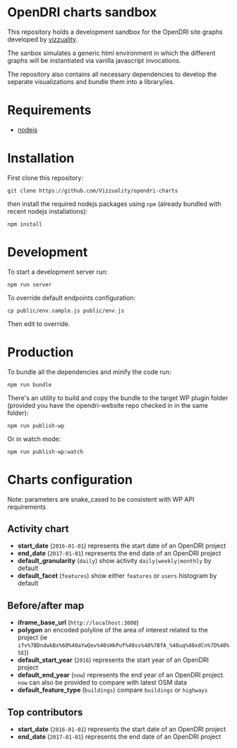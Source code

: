 # OpenDRI charts sandbox

This repository holds a development sandbox for the OpenDRI site graphs developed by [vizzuality](http://www.vizzuality.com/).  

The sanbox simulates a generic html environment in which the different graphs will be instantiated via vanilla javascript invocations.  

The repository also contains all necessary dependencies to develop the separate visualizations and bundle them into a library/ies.

# Requirements

- [nodejs](https://nodejs.org/en/)

# Installation

First clone this repository:

```
git clone https://github.com/Vizzuality/opendri-charts
```

then install the required nodejs packages using `npm` (already bundled with recent nodejs installations):

```
npm install
```

# Development

To start a development server run:

```
npm run server
```

To override default endpoints configuration:
```
cp public/env.sample.js public/env.js
```

Then edit to override.

# Production

To bundle all the dependencies and minify the code run:

```
npm run bundle
```

There's an utility to build and copy the bundle to the target WP plugin folder (provided you have the opendri-website repo checked in in the same folder):
```
npm run publish-wp
```

Or in watch mode:
```
npm run publish-wp:watch
```

# Charts configuration

Note: parameters are snake_cased to be consistent with WP API requirements

## Activity chart

- __start_date__ (`2016-01-01`) represents the start date of an OpenDRI project
- __end_date__ (`2017-01-01`) represents the end date of an OpenDRI project
- __default_granularity__ (`daily`) show activity `daily|weekly|monthly` by default
- __default_facet__ (`features`) show either `features` or `users` histogram by default

## Before/after map

- __iframe_base_url__ (`http://localhost:3000`) 
- __polygon__ an encoded polyline of the area of interest related to the project (ie `ifv%7BDndwkBx%60%40aYwQev%40sHkPuf%40ss%40%7BfA_%40uq%40xdCn%7D%40%5E`))
- __default_start_year__ (`2016`) represents the start year of an OpenDRI project
- __default_end_year__ (`now`) represents the end year of an OpenDRI project. `now` can also be provided to compare with latest OSM data
- __default_feature_type__ (`buildings`) compare `buildings` or `highways`

## Top contributors

- __start_date__ (`2016-01-01`) represents the start date of an OpenDRI project
- __end_date__ (`2017-01-01`) represents the end date of an OpenDRI project

